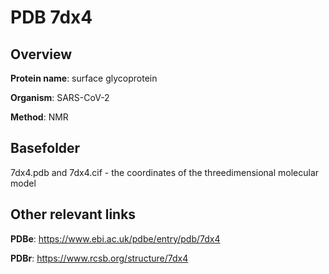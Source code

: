 # PDB 7dx4

## Overview

**Protein name**: surface glycoprotein

**Organism**: SARS-CoV-2

**Method**: NMR



## Basefolder

7dx4.pdb and 7dx4.cif - the coordinates of the threedimensional molecular model



## Other relevant links 
**PDBe**:  https://www.ebi.ac.uk/pdbe/entry/pdb/7dx4
 
**PDBr**: https://www.rcsb.org/structure/7dx4 
